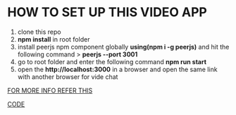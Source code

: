
# HOW TO SET UP THIS VIDEO APP
1. clone this repo 
2. __npm install__ in root folder
3. install peerjs npm component globally __using(npm i -g peerjs)__ and hit the following command > __peerjs --port 3001__
4. go to root folder and enter the following command __npm run start__ 
5. open the __http://localhost:3000__ in a browser and open the same link with another browser for vide chat

[FOR MORE INFO REFER THIS](https://www.youtube.com/watch?v=DvlyzDZDEq4&t=275s)

[CODE](https://github.com/WebDevSimplified/Zoom-Clone-With-WebRTC)
